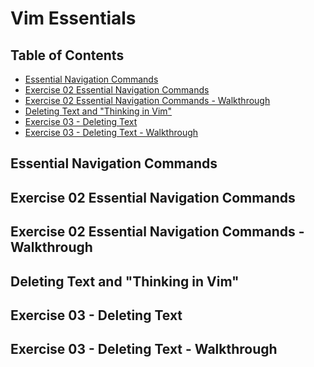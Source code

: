 # Vim Essentials

## Table of Contents

<!-- START doctoc generated TOC please keep comment here to allow auto update -->
<!-- DON'T EDIT THIS SECTION, INSTEAD RE-RUN doctoc TO UPDATE -->

- [Essential Navigation Commands](#essential-navigation-commands)
- [Exercise 02 Essential Navigation Commands](#exercise-02-essential-navigation-commands)
- [Exercise 02 Essential Navigation Commands - Walkthrough](#exercise-02-essential-navigation-commands---walkthrough)
- [Deleting Text and "Thinking in Vim"](#deleting-text-and-thinking-in-vim)
- [Exercise 03 - Deleting Text](#exercise-03---deleting-text)
- [Exercise 03 - Deleting Text - Walkthrough](#exercise-03---deleting-text---walkthrough)

<!-- END doctoc generated TOC please keep comment here to allow auto update -->

## Essential Navigation Commands

## Exercise 02 Essential Navigation Commands

## Exercise 02 Essential Navigation Commands - Walkthrough

## Deleting Text and "Thinking in Vim"

## Exercise 03 - Deleting Text

## Exercise 03 - Deleting Text - Walkthrough
